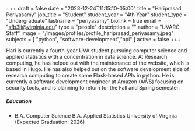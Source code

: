 +++
draft = false
date = "2023-12-24T11:15:10-05:00"
title = "Hariprasad Periyasamy"
job_title = "Student"
student_year = "4th Year"
student_type = "Undergraduate"
lastname = "periyasamy"
biolink = true
email = "sfb3jj@virginia.edu"
type = "people"
description = ""
author = "UVARC Staff"
image = "/images/profiles/profile_hariprasad_periyasamy.jpeg"
subjects = [
  "python", "software-development","api"
]
active = false
+++

Hari is currently a fourth-year UVA student pursuing computer science and applied statistics with a concentration in data science. At Research computing, he has helped out with the maintenance of the website, which is based in Hugo. He has also helped out on the software development side of research computing to create some Flask-based APIs in python. He is currently a software development engineer at Amazon (AWS) focusing on security tools, and is planning to return for the Fall and Spring semester. 

##### Education

- B.A. Computer Science
B.A. Applied Statistics
University of Virginia (Expected Graduation: 2026)
